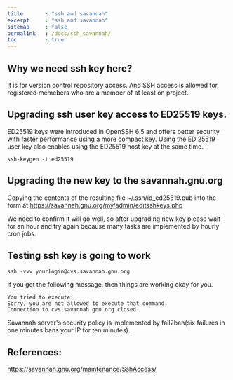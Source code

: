 ```yaml
---
title       : "ssh and savannah"
excerpt     : "ssh and savannah"
sitemap     : false
permalink   : /docs/ssh_savannah/
toc         : true
---
```



## Why we need ssh key here?

It is for version control repository access. And SSH access is allowed for registered memebers who are a member of at least on project. 


## Upgrading ssh user key access to ED25519 keys.


ED25519 keys were introduced in OpenSSH 6.5 and offers better security with faster performance using a more compact key. Using the ED 25519 user key also enables using the ED25519 host key at the same time.

```
ssh-keygen -t ed25519
```

## Upgrading the new key to the savannah.gnu.org

Copying the contents of the resulting file ~/.ssh/id_ed25519.pub into the form at https://savannah.gnu.org/my/admin/editsshkeys.php


We need to confirm it will go well, so after upgrading new key please wait for an hour and try again because many tasks are implemented by hourly cron jobs.


## Testing ssh key is going to work

```
ssh -vvv yourlogin@cvs.savannah.gnu.org
```

If you get the following message, then things are working okay for you.

```
You tried to execute:
Sorry, you are not allowed to execute that command.
Connection to cvs.savannah.gnu.org closed.
```

Savannah server's security policy is implemented by fail2ban(six failures in one minutes bans your IP for ten minutes).


## References:

https://savannah.gnu.org/maintenance/SshAccess/

